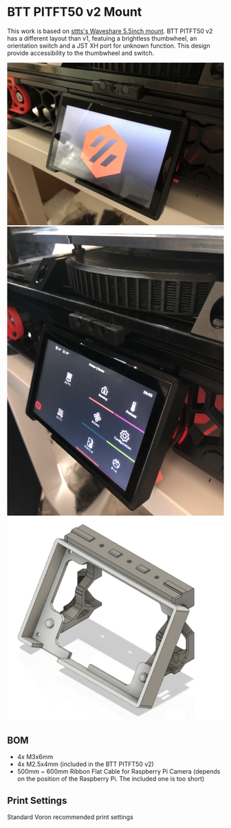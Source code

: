 # BTT PITFT50 v2 Mount

This work is based on [sttts's Waveshare 5.5inch mount](../../sttts/Waveshare-5.5-inch-HDMI-AMOLED). BTT PITFT50 v2 has a different layout than v1, featuing a brightless thumbwheel, an orientation switch and a JST XH port for unknown function. This design provide accessibility to the thumbwheel and switch.

![Test](images/IMG_6447.jpg)
![Test](images/IMG_6451.jpg)
![Test](images/f360.jpg)

## BOM

- 4x M3x6mm
- 4x M2.5x4mm (included in the BTT PITFT50 v2)
- 500mm ~ 600mm Ribbon Flat Cable for Raspberry Pi Camera (depends on the position of the Raspberry Pi. The included one is too short)

## Print Settings

Standard Voron recommended print settings
